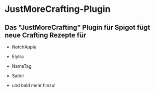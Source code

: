# JustMoreCrafting-Plugin

## Das "JustMoreCrafting" Plugin für Spigot fügt neue Crafting Rezepte für
- NotchApple
- Elytra
- NameTag
-  Sattel

-  und bald mehr hinzu!
